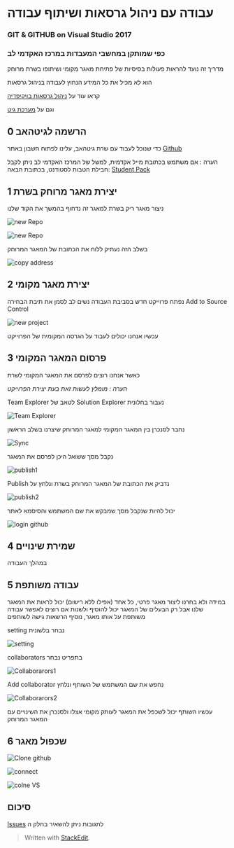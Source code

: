 ﻿# עבודה עם ניהול גרסאות ושיתוף עבודה
### GIT & GITHUB on Visual Studio 2017
### כפי שמותקן במחשבי המעבדות במרכז האקדמי לב
 
 מדריך זה נועד להראות פעולות בסיסיות של פתיחת מאגר מקומי ושיתופו בשרת מרוחק
 
 
 הוא לא מכיל את כל המידע הנחוץ לעבודה בניהול גרסאות
 
 
 קראו עוד על 
 [ניהול גרסאות בויקיפדיה](https://he.wikipedia.org/wiki/%D7%A0%D7%99%D7%94%D7%95%D7%9C_%D7%92%D7%A8%D7%A1%D7%90%D7%95%D7%AA#%D7%90%D7%95%D7%A6%D7%A8_%D7%9E%D7%99%D7%9C%D7%99%D7%9D_%D7%A9%D7%9B%D7%99%D7%97)
 
 
וגם על [מערכת גיט](https://he.wikipedia.org/wiki/%D7%92%D7%99%D7%98) 
 
 
 
## 0 הרשמה לגיטהאב
   
   כדי שנוכל לעבוד עם שרת גיטהאב, עלינו לפתוח חשבון באתר
  [Github](https://www.github.com)

הערה : אם משתמש בכתובת מייל אקדמית, למשל של המרכז האקדמי לב
ניתן לקבל חבילת הטבות לסטודנט, בכתובת הבאה:
[Student Pack](https://education.github.com/pack)
 
## 1 יצירת מאגר מרוחק בשרת

ניצור מאגר ריק בשרת
למאגר זה נדחוף בהמשך את הקוד שלנו

![new Repo](https://github.com/yair-go/gitExampleVS/blob/master/pic/1%20%20Create%20Remote%20Repo/new%20Repo.png)

![new Repo](https://github.com/yair-go/gitExampleVS/blob/master/pic/1%20%20Create%20Remote%20Repo/create%20repo.PNG)


בשלב הזה נעתיק ללוח את הכתובת של המאגר המרוחק

![copy address](https://github.com/yair-go/gitExampleVS/blob/master/pic/1%20%20Create%20Remote%20Repo/copy%20adress.png)

## 2 יצירת מאגר מקומי

נפתח פרוייקט חדש בסביבת העבודה
נשים לב לסמן את תיבת הבחירה 
Add to Source Control

![new project](https://github.com/yair-go/gitExampleVS/blob/master/pic/2%20Create%20Local%20Repo/1.png)

עכשיו אנחנו יכולים לעבוד על הגרסה המקומית של הפרוייקט 

## 3 פרסום המאגר המקומי

כאשר אנחנו רוצים לפרסם את המאגר המקומי לשרת

*הערה : מומלץ לעשות זאת בעת יצירת הפרוייקט*

Team Explorer לטאב של  Solution  Explorer נעבור בחלונית 

![Team Explorer](https://github.com/yair-go/gitExampleVS/blob/master/pic/3%20Sync%20and%20Publish/2.png)

נחבר לסנכרן בין המאגר המקומי למאגר המרוחק שיצרנו בשלב הראשון

![Sync](https://github.com/yair-go/gitExampleVS/blob/master/pic/3%20Sync%20and%20Publish/3.png)

נקבל מסך ששואל היכן לפרסם את המאגר

![publish1](https://github.com/yair-go/gitExampleVS/blob/master/pic/3%20Sync%20and%20Publish/publish1.PNG)

Publish נדביק את הכתובת של המאגר המרוחק בשרת ונלחץ על 

![publish2](https://github.com/yair-go/gitExampleVS/blob/master/pic/3%20Sync%20and%20Publish/publish2.PNG)


יכול להיות שנקבל מסך שמבקש את שם המשתמש והסיסמא לאתר

![login github](https://github.com/yair-go/gitExampleVS/blob/master/pic/3%20Sync%20and%20Publish/login%20github.PNG)


## 4 שמירת שינויים

במהלך העבודה

## 5 עבודה משותפת

במידה ולא בחרנו ליצור מאגר פרטי, כל אחד (אפילו ללא רישום) יכול לראות את המאגר שלנו
אבל רק הבעלים של המאגר יכול להוסיף ולשנות
אם רוצים לאפשר עבודה משותפת על אותו מאגר, נוסיף הרשאות גישה לשותפים

setting נבחר בלשונית  

![setting](https://github.com/yair-go/gitExampleVS/blob/master/pic/5%20Collaboration/setting.PNG)

collaborators בתפריט נבחר

![Collaborarors1](https://github.com/yair-go/gitExampleVS/blob/master/pic/5%20Collaboration/Collaborarors1.PNG)

Add collaborator נחפש את שם המשתמש של השותף ונלחץ

![Collaborarors2](https://github.com/yair-go/gitExampleVS/blob/master/pic/5%20Collaboration/Collaborarors2.PNG)


עכשיו השותף יכול לשכפל את המאגר לעותק מקומי אצלו ולסנכרן את השינויים עם המאגר המרוחק

## 6 שכפול מאגר

![Clone github](https://github.com/yair-go/gitExampleVS/blob/master/pic/6%20Clone/clone%20on%20github.png)

![connect](https://github.com/yair-go/gitExampleVS/blob/master/pic/6%20Clone/connection.png)

![colne VS](https://github.com/yair-go/gitExampleVS/blob/master/pic/6%20Clone/clone%20on%20github.png)

## סיכום

[Issues](https://github.com/yair-go/gitExampleVS/issues) לתגובות ניתן להשאיר בחלק  ה

> Written with [StackEdit](https://stackedit.io/).
